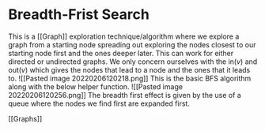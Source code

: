 # Breadth-Frist Search
This is a [[Graph]] exploration technique/algorithm where we explore a graph from a starting node spreading out exploring the nodes closest to our starting node first and the ones deeper later. This can work for either directed or undirected graphs. We only concern ourselves with the $\textrm{in}(v)$ and $\textrm{out}(v)$ which gives the nodes that lead to a node and the ones that it leads to.
![[Pasted image 20220206120218.png]]
This is the basic BFS algorithm along with the below helper function.
![[Pasted image 20220206120256.png]]
The breadth first effect is given by the use of a queue where the nodes we find first are expanded first.


[[Graphs]]
